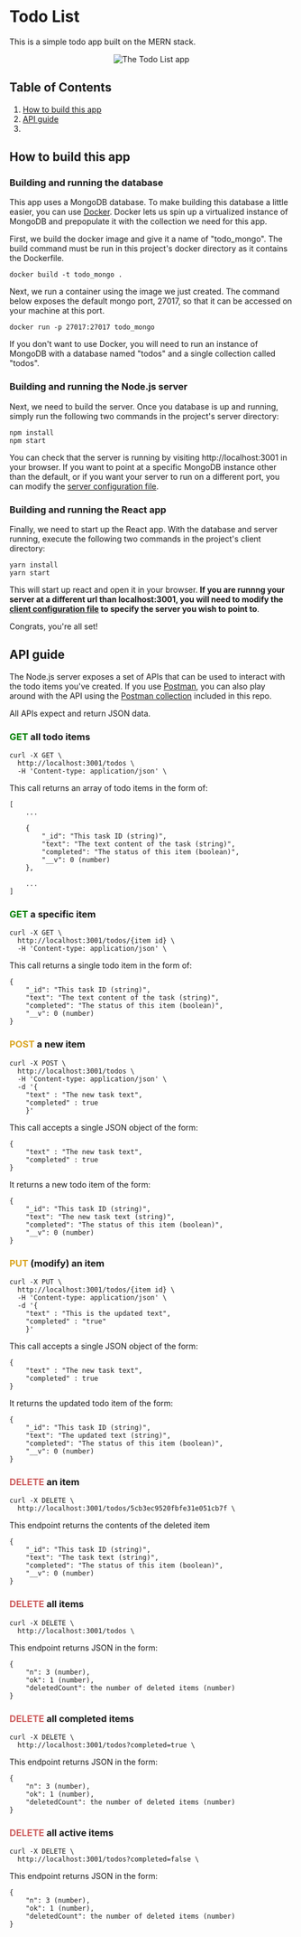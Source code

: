# Todo List
This is a simple todo app built on the MERN stack.

<div align="middle">
<img src="https://github.com/zacharytscott/todo/blob/master/img/main.PNG" title="The Todo List app"/>
</div>

## Table of Contents
1. [How to build this app](#how-to-build-this-app)
1. [API guide](#api-guide)
1. 

## How to build this app
### Building and running the database
This app uses a MongoDB database. To make building this database a little easier, you can use [Docker](https://www.docker.com/). Docker lets us spin up a virtualized instance of MongoDB and prepopulate it with the collection we need for this app.

First, we build the docker image and give it a name of "todo_mongo". The build command must be run in this project's docker directory as it contains the Dockerfile.

```
docker build -t todo_mongo .
```
Next, we run a container using the image we just created. The command below exposes the default mongo port, 27017, so that it can be accessed on your machine at this port.
```
docker run -p 27017:27017 todo_mongo
```
If you don't want to use Docker, you will need to run an instance of MongoDB with a database named "todos" and a single collection called "todos".
### Building and running the Node.js server

Next, we need to build the server. Once you database is up and running, simply run the following two commands in the project's server directory:

```
npm install
npm start
```
You can check that the server is running by visiting http://localhost:3001 in your browser. If you want to point at a specific MongoDB instance other than the default, or if you want your server to run on a different port, you can modify the [server configuration file](https://github.com/zacharytscott/todo/blob/master/server/config.json).
### Building and running the React app
Finally, we need to start up the React app. With the database and server running, execute the following two commands in the project's client directory:
```
yarn install
yarn start
```
This will start up react and open it in your browser. **If you are runnng your server at a different url than localhost:3001, you will need to modify the [client configuration file](https://github.com/zacharytscott/todo/blob/master/client/src/config.json) to specify the server you wish to point to**.

Congrats, you're all set!

## API guide

The Node.js server exposes a set of APIs that can be used to interact with the todo items you've created. If you use [Postman](https://www.getpostman.com/), you can also play around with the API using the [Postman collection](https://github.com/zacharytscott/todo/blob/master/todos.postman_collection.json) included in this repo.

All APIs expect and return JSON data.

### <span style="color:green">GET</span> all todo items
```
curl -X GET \
  http://localhost:3001/todos \
  -H 'Content-type: application/json' \
```
This call returns an array of todo items in the form of:
```
[
    ...

    {
        "_id": "This task ID (string)",
        "text": "The text content of the task (string)",
        "completed": "The status of this item (boolean)",
        "__v": 0 (number)
    },

    ...
]
```

### <span style="color:green">GET</span> a specific item
```
curl -X GET \
  http://localhost:3001/todos/{item id} \
  -H 'Content-type: application/json' \
```
This call returns a single todo item in the form of:
```
{
    "_id": "This task ID (string)",
    "text": "The text content of the task (string)",
    "completed": "The status of this item (boolean)",
    "__v": 0 (number)
}
```

### <span style="color:goldenrod">POST</span> a new item
```
curl -X POST \
  http://localhost:3001/todos \
  -H 'Content-type: application/json' \
  -d '{
	"text" : "The new task text",
	"completed" : true
    }'
```
This call accepts a single JSON object of the form:
```
{
    "text" : "The new task text",
	"completed" : true
}
```
It returns a new todo item of the form:
```
{
    "_id": "This task ID (string)",
    "text": "The new task text (string)",
    "completed": "The status of this item (boolean)",
    "__v": 0 (number)
}
```

### <span style="color:goldenrod">PUT</span> (modify) an item
```
curl -X PUT \
  http://localhost:3001/todos/{item id} \
  -H 'Content-type: application/json' \
  -d '{
	"text" : "This is the updated text",
	"completed" : "true"
    }'
```
This call accepts a single JSON object of the form:
```
{
    "text" : "The new task text",
	"completed" : true
}
```
It returns the updated todo item of the form:
```
{
    "_id": "This task ID (string)",
    "text": "The updated text (string)",
    "completed": "The status of this item (boolean)",
    "__v": 0 (number)
}
```

### <span style="color:indianred">DELETE</span> an item
```
curl -X DELETE \
  http://localhost:3001/todos/5cb3ec9520fbfe31e051cb7f \
```
This endpoint returns the contents of the deleted item
```
{
    "_id": "This task ID (string)",
    "text": "The task text (string)",
    "completed": "The status of this item (boolean)",
    "__v": 0 (number)
}
```

### <span style="color:indianred">DELETE</span> all items
```
curl -X DELETE \
  http://localhost:3001/todos \
```
This endpoint returns JSON in the form:
```
{
    "n": 3 (number),
    "ok": 1 (number),
    "deletedCount": the number of deleted items (number)
}
```

### <span style="color:indianred">DELETE</span> all completed items
```
curl -X DELETE \
  http://localhost:3001/todos?completed=true \
```
This endpoint returns JSON in the form:
```
{
    "n": 3 (number),
    "ok": 1 (number),
    "deletedCount": the number of deleted items (number)
}
```

### <span style="color:indianred">DELETE</span> all active items
```
curl -X DELETE \
  http://localhost:3001/todos?completed=false \
```
This endpoint returns JSON in the form:
```
{
    "n": 3 (number),
    "ok": 1 (number),
    "deletedCount": the number of deleted items (number)
}
```
